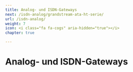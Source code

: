 ```yaml
---
title: Analog- und ISDN-Gateways
next: /isdn-analog/grandstream-ata-ht-serie/
url: /isdn-analog/
weight: 7
icon: <i class="fa fa-cogs" aria-hidden="true"></i>
chapter: true

---
```


# Analog- und ISDN-Gateways
